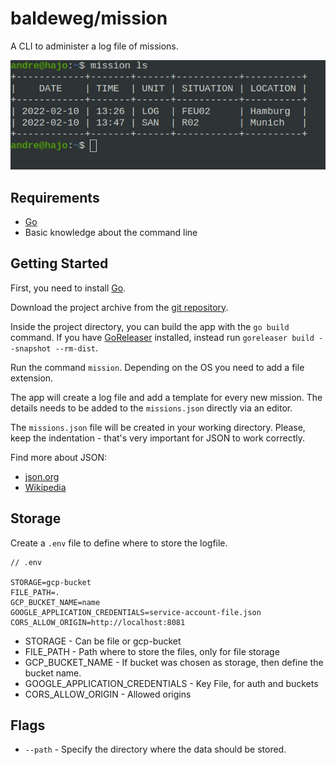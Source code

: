 # baldeweg/mission

A CLI to administer a log file of missions.

![Screenshot](screenshot.jpg)

## Requirements

- [Go](https://go.dev/)
- Basic knowledge about the command line

## Getting Started

First, you need to install [Go](https://go.dev/).

Download the project archive from the [git repository](https://github.com/abaldeweg/mission).

Inside the project directory, you can build the app with the `go build` command. If you have [GoReleaser](https://goreleaser.com/) installed, instead run `goreleaser build --snapshot --rm-dist`.

Run the command `mission`. Depending on the OS you need to add a file extension.

The app will create a log file and add a template for every new mission. The details needs to be added to the `missions.json` directly via an editor.

The `missions.json` file will be created in your working directory. Please, keep the indentation - that's very important for JSON to work correctly.

Find more about JSON:

- [json.org](https://www.json.org/json-en.html)
- [Wikipedia](https://en.m.wikipedia.org/wiki/JSON)

## Storage

Create a `.env` file to define where to store the logfile.

```env
// .env

STORAGE=gcp-bucket
FILE_PATH=.
GCP_BUCKET_NAME=name
GOOGLE_APPLICATION_CREDENTIALS=service-account-file.json
CORS_ALLOW_ORIGIN=http://localhost:8081
```

- STORAGE - Can be file or gcp-bucket
- FILE_PATH - Path where to store the files, only for file storage
- GCP_BUCKET_NAME - If bucket was chosen as storage, then define the bucket name.
- GOOGLE_APPLICATION_CREDENTIALS - Key File, for auth and buckets
- CORS_ALLOW_ORIGIN - Allowed origins

## Flags

- `--path` - Specify the directory where the data should be stored.
